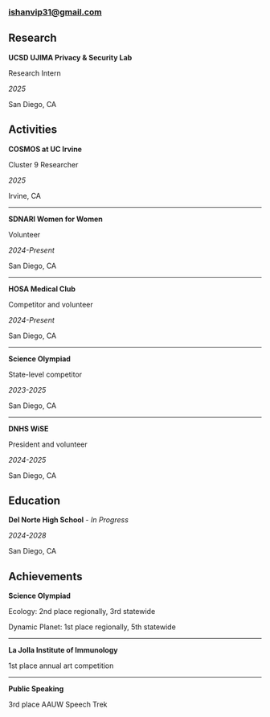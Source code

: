 
### ishanvip31@gmail.com

## Research
**UCSD UJIMA Privacy & Security Lab**

Research Intern

_2025_

San Diego, CA

## Activities
**COSMOS at UC Irvine**

Cluster 9 Researcher

_2025_

Irvine, CA

* * * 

**SDNARI Women for Women**

Volunteer

_2024-Present_

San Diego, CA

* * *

**HOSA Medical Club**

Competitor and volunteer 

_2024-Present_

San Diego, CA

* * *

**Science Olympiad**

State-level competitor

_2023-2025_

San Diego, CA

* * *

**DNHS WiSE**

President and volunteer

_2024-2025_

San Diego, CA

## Education

**Del Norte High School** - _In Progress_

_2024-2028_

San Diego, CA

## Achievements 

**Science Olympiad**

Ecology: 
  2nd place regionally, 3rd statewide
  
Dynamic Planet:
  1st place regionally, 5th statewide

* * * 

**La Jolla Institute of Immunology**

1st place annual art competition

* * *

**Public Speaking**

3rd place AAUW Speech Trek




